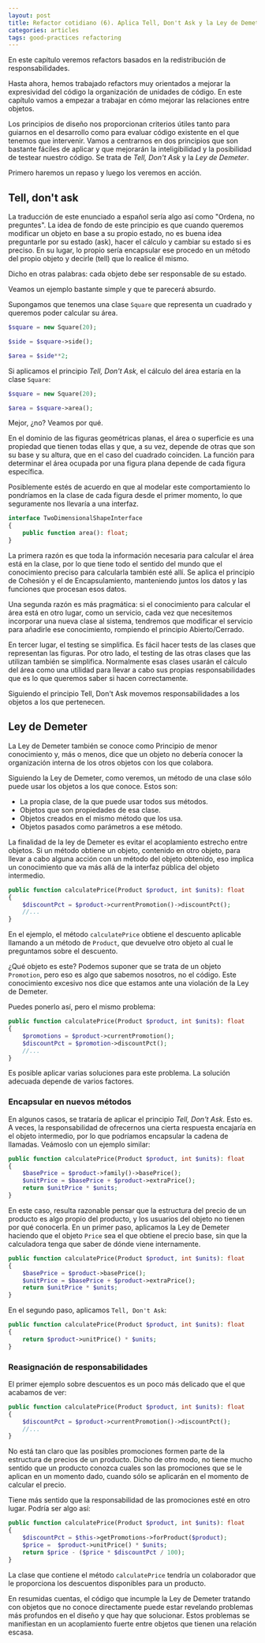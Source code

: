 ```yaml
---
layout: post
title: Refactor cotidiano (6). Aplica Tell, Don't Ask y la Ley de Demeter
categories: articles
tags: good-practices refactoring
---
```


En este capítulo veremos refactors basados en la redistribución de responsabilidades.

Hasta ahora, hemos trabajado refactors muy orientados a mejorar la expresividad del código la organización de unidades de código. En este capítulo vamos a empezar a trabajar en cómo mejorar las relaciones entre objetos.

Los principios de diseño nos proporcionan criterios útiles tanto para guiarnos en el desarrollo como para evaluar código existente en el que tenemos que intervenir. Vamos a centrarnos en dos principios que son bastante fáciles de aplicar y que mejorarán la inteligibilidad y la posibilidad de testear nuestro código. Se trata de *Tell, Don't Ask* y la *Ley de Demeter*.

Primero haremos un repaso y luego los veremos en acción.

## Tell, don't ask

La traducción de este enunciado a español sería algo así como "Ordena, no preguntes". La idea de fondo de este principio es que cuando queremos modificar un objeto en base a su propio estado, no es buena idea preguntarle por su estado (ask), hacer el cálculo y cambiar su estado si es preciso. En su lugar, lo propio sería encapsular ese procedo en un método del propio objeto y decirle (tell) que lo realice él mismo.

Dicho en otras palabras: cada objeto debe ser responsable de su estado.

Veamos un ejemplo bastante simple y que te parecerá absurdo.

Supongamos que tenemos una clase `Square` que representa un cuadrado y queremos poder calcular su área.

```php
$square = new Square(20);

$side = $square->side();

$area = $side**2;
```

Si aplicamos el principio *Tell, Don't Ask*, el cálculo del área estaría en la clase `Square`:

```php
$square = new Square(20);

$area = $square->area();
```

Mejor, ¿no? Veamos por qué.

En el dominio de las figuras geométricas planas, el área o superficie es una propiedad que tienen todas ellas y que, a su vez, depende de otras que son su base y su altura, que en el caso del cuadrado coinciden. La función para determinar el área ocupada por una figura plana depende de cada figura específica.

Posiblemente estés de acuerdo en que al modelar este comportamiento lo pondríamos en la clase de cada figura desde el primer momento, lo que seguramente nos llevaría a una interfaz.

```php
interface TwoDimensionalShapeInterface
{
    public function area(): float;
}
```

La primera razón es que toda la información necesaria para calcular el área está en la clase, por lo que tiene todo el sentido del mundo que el conocimiento preciso para calcularla también esté allí. Se aplica el principio de Cohesión y el de Encapsulamiento, manteniendo juntos los datos y las funciones que procesan esos datos.

Una segunda razón es más pragmática: si el conocimiento para calcular el área está en otro lugar, como un servicio, cada vez que necesitemos incorporar una nueva clase al sistema, tendremos que modificar el servicio para añadirle ese conocimiento, rompiendo el principio Abierto/Cerrado. 

En tercer lugar, el testing se simplifica. Es fácil hacer tests de las clases que representan las figuras. Por otro lado, el testing de las otras clases que las utilizan también se simplifica. Normalmente esas clases usarán el cálculo del área como una utilidad para llevar a cabo sus propias responsabilidades que es lo que queremos saber si hacen correctamente.

Siguiendo el principio Tell, Don't Ask movemos responsabilidades a los objetos a los que pertenecen. 

## Ley de Demeter

La Ley de Demeter también se conoce como Principio de menor conocimiento y, más o menos, dice que un objeto no debería conocer la organización interna de los otros objetos con los que colabora.

Siguiendo la Ley de Demeter, como veremos, un método de una clase sólo puede usar los objetos a los que conoce. Estos son:

* La propia clase, de la que puede usar todos sus métodos.
* Objetos que son propiedades de esa clase.
* Objetos creados en el mismo método que los usa.
* Objetos pasados como parámetros a ese método.

La finalidad de la ley de Demeter es evitar el acoplamiento estrecho entre objetos. Si un método obtiene un objeto, contenido en otro objeto, para llevar a cabo alguna acción con un método del objeto obtenido, eso implica un conocimiento que va más allá de la interfaz pública del objeto intermedio.

```php
public function calculatePrice(Product $product, int $units): float
{
    $discountPct = $product->currentPromotion()->discountPct();
    //...
}
```

En el ejemplo, el método `calculatePrice` obtiene el descuento aplicable llamando a un método de `Product`, que devuelve otro objeto al cual le preguntamos sobre el descuento.

¿Qué objeto es este? Podemos suponer que se trata de un objeto `Promotion`, pero eso es algo que sabemos nosotros, no el código. Este conocimiento excesivo nos dice que estamos ante una violación de la Ley de Demeter.

Puedes ponerlo así, pero el mismo problema:

```php
public function calculatePrice(Product $product, int $units): float
{
    $promotions = $product->currentPromotion();
    $discountPct = $promotion->discountPct();
    //...
}
```

Es posible aplicar varias soluciones para este problema. La solución adecuada depende de varios factores. 

### Encapsular en nuevos métodos

En algunos casos, se trataría de aplicar el principio *Tell, Don't Ask*. Esto es. A veces, la responsabilidad de ofrecernos una cierta respuesta encajaría en el objeto intermedio, por lo que podríamos encapsular la cadena de llamadas. Veámoslo con un ejemplo similar:

```php
public function calculatePrice(Product $product, int $units): float
{
    $basePrice = $product->family()->basePrice();
    $unitPrice = $basePrice + $product->extraPrice();
    return $unitPrice * $units;
}
```

En este caso, resulta razonable pensar que la estructura del precio de un producto es algo propio del producto, y los usuarios del objeto no tienen por qué conocerla. En un primer paso, aplicamos la Ley de Demeter haciendo que el objeto `Price` sea el que obtiene el precio base, sin que la calculadora tenga que saber de dónde viene internamente.

```php
public function calculatePrice(Product $product, int $units): float
{
    $basePrice = $product->basePrice();
    $unitPrice = $basePrice + $product->extraPrice();
    return $unitPrice * $units;
}
```

En el segundo paso, aplicamos `Tell, Don't Ask`:

```php
public function calculatePrice(Product $product, int $units): float
{
    return $product->unitPrice() * $units;
}
```

### Reasignación de responsabilidades

El primer ejemplo sobre descuentos es un poco más delicado que el que acabamos de ver:

```php
public function calculatePrice(Product $product, int $units): float
{
    $discountPct = $product->currentPromotion()->discountPct();
    //...
}
```

No está tan claro que las posibles promociones formen parte de la estructura de precios de un producto. Dicho de otro modo, no tiene mucho sentido que un producto conozca cuales son las promociones que se le aplican en un momento dado, cuando sólo se aplicarán en el momento de calcular el precio.

Tiene más sentido que la responsabilidad de las promociones esté en otro lugar. Podría ser algo así:

```php
public function calculatePrice(Product $product, int $units): float
{
    $discountPct = $this->getPromotions->forProduct($product);
    $price =  $product->unitPrice() * $units;
    return $price - ($price * $discountPct / 100);
}
```

La clase que contiene el método `calculatePrice` tendría un colaborador que le proporciona los descuentos disponibles para un producto.

En resumidas cuentas, el código que incumple la Ley de Demeter tratando con objetos que no conoce directamente puede estar revelando problemas más profundos en el diseño y que hay que solucionar. Estos problemas se manifiestan en un acoplamiento fuerte entre objetos que tienen una relación escasa.
